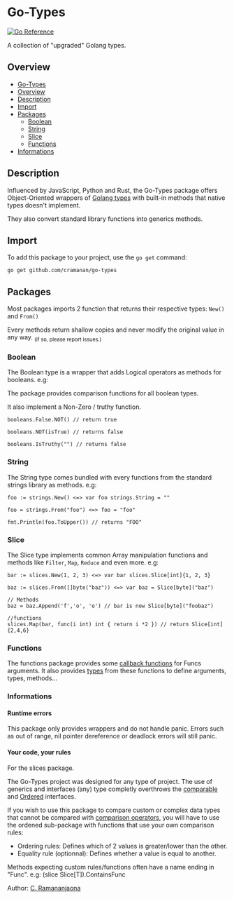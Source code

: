 # Go-Types

[![Go Reference](https://pkg.go.dev/badge/github.com/cramanan/go-types.svg)](https://pkg.go.dev/github.com/cramanan/go-types)

A collection of "upgraded" Golang types.

## Overview

-   [Go-Types](#go-types)
-   [Overview](#overview)
-   [Description](#description)
-   [Import](#import)
-   [Packages](#packages)
    -   [Boolean](#boolean)
    -   [String](#string)
    -   [Slice](#slice)
    -   [Functions](#functions)
-   [Informations](#informations)

## Description

Influenced by JavaScript, Python and Rust, the Go-Types package offers Object-Oriented wrappers of [Golang types](https://go.dev/ref/spec#Types) with built-in methods that native types doesn't implement.

They also convert standard library functions into generics methods.

## Import

To add this package to your project, use the `go get` command:

```
go get github.com/cramanan/go-types
```

## Packages

Most packages imports 2 function that returns their respective types: `New()` and `From()`

Every methods return shallow copies and never modify the original value in any way. <sub>(if so, please report issues.)</sub>

### Boolean

The Boolean type is a wrapper that adds Logical operators as methods for booleans. e.g:

The package provides comparison functions for all boolean types.

It also implement a Non-Zero / truthy function.

```golang
booleans.False.NOT() // return true

booleans.NOT(isTrue) // returns false

booleans.IsTruthy("") // returns false
```

### String

The String type comes bundled with every functions from the standard strings library as methods. e.g:

```golang
foo := strings.New() <=> var foo strings.String = ""

foo = strings.From("foo") <=> foo = "foo"

fmt.Println(foo.ToUpper()) // returns "FOO"
```

### Slice

The Slice type implements common Array manipulation functions and methods like `Filter`, `Map`, `Reduce` and even more. e.g:

```golang
bar := slices.New(1, 2, 3) <=> var bar slices.Slice[int]{1, 2, 3}

baz := slices.From([]byte("baz")) <=> var baz = Slice[byte]("baz")

// Methods
baz = baz.Append('f','o', 'o') // bar is now Slice[byte]("foobaz")

//functions
slices.Map(bar, func(i int) int { return i *2 }) // return Slice[int]{2,4,6}
```

### Functions

The functions package provides some [callback functions](/functions/functions.go) for Funcs arguments. It also provides [types](/functions/types.go) from these functions to define arguments, types, methods...

### Informations

#### Runtime errors

This package only provides wrappers and do not handle panic. Errors such as out of range, nil pointer dereference or deadlock errors will still panic.

#### Your code, your rules

For the slices package.

The Go-Types project was designed for any type of project. The use of generics and interfaces (any) type completly overthrows the [comparable](https://go.dev/blog/comparable) and [Ordered](https://pkg.go.dev/cmp#Ordered) interfaces.

If you wish to use this package to compare custom or complex data types that cannot be compared with [comparison operators](https://go.dev/ref/spec#Comparison_operators), you will have to use the ordened sub-package with functions that use your own comparison rules:

-   Ordering rules: Defines which of 2 values is greater/lower than the other.
-   Equality rule (optionnal): Defines whether a value is equal to another.

Methods expecting custom rules/functions often have a name ending in "Func". e.g: (slice Slice[T]).ContainsFunc <!--add link that tracks line -->

Author: [C. Ramananjaona](https://github.com/cramanan)
